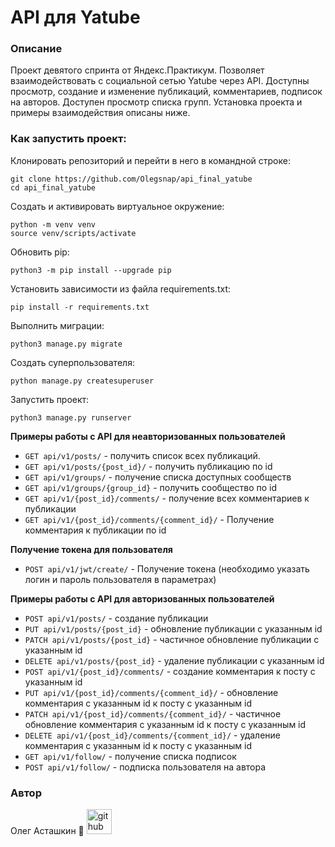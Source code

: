 # API для Yatube

### Описание
Проект девятого спринта от Яндекс.Практикум. Позволяет взаимодействовать с социальной сетью Yatube через API. Доступны просмотр, создание и изменение публикаций, комментариев, подписок на авторов. Доступен просмотр списка групп. Установка проекта и примеры взаимодействия описаны ниже.

### Как запустить проект:
Клонировать репозиторий и перейти в него в командной строке:
```
git clone https://github.com/Olegsnap/api_final_yatube
cd api_final_yatube
```
Cоздать и активировать виртуальное окружение:
```
python -m venv venv
source venv/scripts/activate
```
Обновить pip:
```
python3 -m pip install --upgrade pip
```
Установить зависимости из файла requirements.txt:
```
pip install -r requirements.txt
```
Выполнить миграции:
```
python3 manage.py migrate
```
Создать суперпользователя:
```
python manage.py createsuperuser
```
Запустить проект:
```
python3 manage.py runserver
```

**Примеры работы с API для неавторизованных пользователей**
- ```GET api/v1/posts/``` - получить список всех публикаций.
- ```GET api/v1/posts/{post_id}/``` - получить публикацию по id
- ```GET api/v1/groups/``` - получение списка доступных сообществ
- ```GET api/v1/groups/{group_id}``` - получить сообщество по id
- ```GET api/v1/{post_id}/comments/``` - получение всех комментариев к публикации
- ```GET api/v1/{post_id}/comments/{comment_id}/``` - Получение комментария к публикации по id

**Получение токена для пользователя**
- ```POST api/v1/jwt/create/``` - Получение токена (необходимо указать логин и пароль пользователя в параметрах)

**Примеры работы с API для авторизованных пользователей**
- ```POST api/v1/posts/``` - создание публикации
- ```PUT api/v1/posts/{post_id}``` - обновление публикации с указанным id
- ```PATCH api/v1/posts/{post_id}``` - частичное обновление публикации с указанным id
- ```DELETE api/v1/posts/{post_id}``` - удаление публикации с указанным id
- ```POST api/v1/{post_id}/comments/``` - создание комментария к посту с указанным id 
- ```PUT api/v1/{post_id}/comments/{comment_id}/``` - обновление комментария с указанным id к посту с указанным id 
- ```PATCH api/v1/{post_id}/comments/{comment_id}/``` - частичное обновление комментария с указанным id к посту с указанным id 
- ```DELETE api/v1/{post_id}/comments/{comment_id}/``` - удаление комментария с указанным id к посту с указанным id 
- ```GET api/v1/follow/``` - получение списка подписок
- ```POST api/v1/follow/``` - подписка пользователя на автора

### Автор
Олег Асташкин :koala:
[<img src='https://cdn.jsdelivr.net/npm/simple-icons@3.0.1/icons/github.svg' alt='github' height='40'>](https://github.com/Olegsnap)
